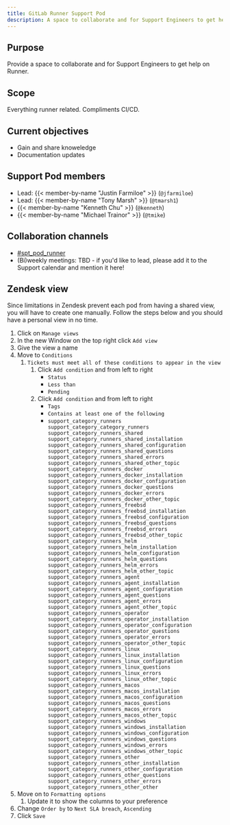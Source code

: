 ```yaml
---
title: GitLab Runner Support Pod
description: A space to collaborate and for Support Engineers to get help on Runner.
---
```


## Purpose

Provide a space to collaborate and for Support Engineers to get help on Runner.

## Scope

Everything runner related. Compliments CI/CD.

## Current objectives

- Gain and share knoweledge
- Documentation updates

## Support Pod members

- Lead: {{< member-by-name "Justin Farmiloe" >}} (`@jfarmiloe`)
- Lead: {{< member-by-name "Tony Marsh" >}} (`@tmarsh1`)
- {{< member-by-name "Kenneth Chu" >}} (`@kenneth`)
- {{< member-by-name "Michael Trainor" >}} (`@tmike`)

## Collaboration channels

- [#spt_pod_runner](https://gitlab.slack.com/archives/C05MBS5RZ50)
- (Bi)weekly meetings: TBD - if you'd like to lead, please add it to the Support calendar and mention it here!

## Zendesk view

Since limitations in Zendesk prevent each pod from having a shared view, you will have to create one manually.
Follow the steps below and you should have a personal view in no time.

1. Click on `Manage views`
1. In the new Window on the top right click `Add view`
1. Give the view a name
1. Move to `Conditions`
   1. `Tickets must meet all of these conditions to appear in the view`
      1. Click `Add condition` and from left to right
         - `Status`
         - `Less than`
         - `Pending`
      1. Click `Add condition` and from left to right
         - `Tags`
         - `Contains at least one of the following`
         - `support_category_runners support_category_category_runners support_category_runners_shared support_category_runners_shared_installation support_category_runners_shared_configuration support_category_runners_shared_questions support_category_runners_shared_errors support_category_runners_shared_other_topic support_category_runners_docker support_category_runners_docker_installation support_category_runners_docker_configuration support_category_runners_docker_questions support_category_runners_docker_errors support_category_runners_docker_other_topic support_category_runners_freebsd support_category_runners_freebsd_installation support_category_runners_freebsd_configuration support_category_runners_freebsd_questions support_category_runners_freebsd_errors support_category_runners_freebsd_other_topic support_category_runners_helm support_category_runners_helm_installation support_category_runners_helm_configuration support_category_runners_helm_questions support_category_runners_helm_errors support_category_runners_helm_other_topic support_category_runners_agent support_category_runners_agent_installation support_category_runners_agent_configuration support_category_runners_agent_questions support_category_runners_agent_errors support_category_runners_agent_other_topic support_category_runners_operator support_category_runners_operator_installation support_category_runners_operator_configuration support_category_runners_operator_questions support_category_runners_operator_errors support_category_runners_operator_other_topic support_category_runners_linux support_category_runners_linux_installation support_category_runners_linux_configuration support_category_runners_linux_questions support_category_runners_linux_errors support_category_runners_linux_other_topic support_category_runners_macos support_category_runners_macos_installation support_category_runners_macos_configuration support_category_runners_macos_questions support_category_runners_macos_errors support_category_runners_macos_other_topic support_category_runners_windows support_category_runners_windows_installation support_category_runners_windows_configuration support_category_runners_windows_questions support_category_runners_windows_errors support_category_runners_windows_other_topic support_category_runners_other support_category_runners_other_installation support_category_runners_other_configuration support_category_runners_other_questions support_category_runners_other_errors support_category_runners_other_other`
1. Move on to `Formatting options`
   1. Update it to show the columns to your preference
1. Change `Order by` to `Next SLA breach`, `Ascending`
1. Click `Save`
